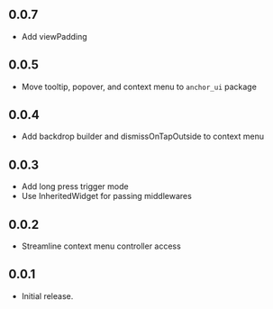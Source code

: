 ## 0.0.7

* Add viewPadding

## 0.0.5

* Move tooltip, popover, and context menu to `anchor_ui` package

## 0.0.4

* Add backdrop builder and dismissOnTapOutside to context menu

## 0.0.3

* Add long press trigger mode
* Use InheritedWidget for passing middlewares 

## 0.0.2

* Streamline context menu controller access

## 0.0.1

* Initial release.
